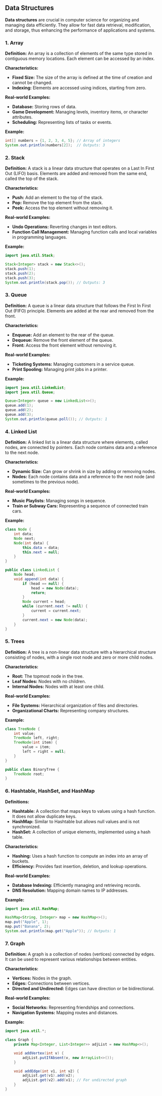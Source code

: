 

## Data Structures

**Data structures** are crucial in computer science for organizing and managing data efficiently. They allow for fast data retrieval, modification, and storage, thus enhancing the performance of applications and systems.

### 1. Array

**Definition:** An array is a collection of elements of the same type stored in contiguous memory locations. Each element can be accessed by an index.

**Characteristics:**
- **Fixed Size:** The size of the array is defined at the time of creation and cannot be changed.
- **Indexing:** Elements are accessed using indices, starting from zero.

**Real-world Examples:**
- **Database:** Storing rows of data.
- **Game Development:** Managing levels, inventory items, or character attributes.
- **Scheduling:** Representing lists of tasks or events.

**Example:**
```java
int[] numbers = {1, 2, 3, 4, 5}; // Array of integers
System.out.println(numbers[2]);  // Outputs: 3
```

### 2. Stack

**Definition:** A stack is a linear data structure that operates on a Last In First Out (LIFO) basis. Elements are added and removed from the same end, called the top of the stack.

**Characteristics:**
- **Push:** Add an element to the top of the stack.
- **Pop:** Remove the top element from the stack.
- **Peek:** Access the top element without removing it.

**Real-world Examples:**
- **Undo Operations:** Reverting changes in text editors.
- **Function Call Management:** Managing function calls and local variables in programming languages.

**Example:**
```java
import java.util.Stack;

Stack<Integer> stack = new Stack<>();
stack.push(1);
stack.push(2);
stack.push(3);
System.out.println(stack.pop()); // Outputs: 3
```

### 3. Queue

**Definition:** A queue is a linear data structure that follows the First In First Out (FIFO) principle. Elements are added at the rear and removed from the front.

**Characteristics:**
- **Enqueue:** Add an element to the rear of the queue.
- **Dequeue:** Remove the front element of the queue.
- **Front:** Access the front element without removing it.

**Real-world Examples:**
- **Ticketing Systems:** Managing customers in a service queue.
- **Print Spooling:** Managing print jobs in a printer.

**Example:**
```java
import java.util.LinkedList;
import java.util.Queue;

Queue<Integer> queue = new LinkedList<>();
queue.add(1);
queue.add(2);
queue.add(3);
System.out.println(queue.poll()); // Outputs: 1
```

### 4. Linked List

**Definition:** A linked list is a linear data structure where elements, called nodes, are connected by pointers. Each node contains data and a reference to the next node.

**Characteristics:**
- **Dynamic Size:** Can grow or shrink in size by adding or removing nodes.
- **Nodes:** Each node contains data and a reference to the next node (and sometimes to the previous node).

**Real-world Examples:**
- **Music Playlists:** Managing songs in sequence.
- **Train or Subway Cars:** Representing a sequence of connected train cars.

**Example:**
```java
class Node {
    int data;
    Node next;
    Node(int data) {
        this.data = data;
        this.next = null;
    }
}

public class LinkedList {
    Node head;
    void append(int data) {
        if (head == null) {
            head = new Node(data);
            return;
        }
        Node current = head;
        while (current.next != null) {
            current = current.next;
        }
        current.next = new Node(data);
    }
}
```

### 5. Trees

**Definition:** A tree is a non-linear data structure with a hierarchical structure consisting of nodes, with a single root node and zero or more child nodes.

**Characteristics:**
- **Root:** The topmost node in the tree.
- **Leaf Nodes:** Nodes with no children.
- **Internal Nodes:** Nodes with at least one child.

**Real-world Examples:**
- **File Systems:** Hierarchical organization of files and directories.
- **Organizational Charts:** Representing company structures.

**Example:**
```java
class TreeNode {
    int value;
    TreeNode left, right;
    TreeNode(int item) {
        value = item;
        left = right = null;
    }
}

public class BinaryTree {
    TreeNode root;
}
```

### 6. Hashtable, HashSet, and HashMap

**Definitions:**
- **Hashtable:** A collection that maps keys to values using a hash function. It does not allow duplicate keys.
- **HashMap:** Similar to Hashtable but allows null values and is not synchronized.
- **HashSet:** A collection of unique elements, implemented using a hash table.

**Characteristics:**
- **Hashing:** Uses a hash function to compute an index into an array of buckets.
- **Efficiency:** Provides fast insertion, deletion, and lookup operations.

**Real-world Examples:**
- **Database Indexing:** Efficiently managing and retrieving records.
- **DNS Resolution:** Mapping domain names to IP addresses.

**Example:**
```java
import java.util.HashMap;

HashMap<String, Integer> map = new HashMap<>();
map.put("Apple", 1);
map.put("Banana", 2);
System.out.println(map.get("Apple")); // Outputs: 1
```

### 7. Graph

**Definition:** A graph is a collection of nodes (vertices) connected by edges. It can be used to represent various relationships between entities.

**Characteristics:**
- **Vertices:** Nodes in the graph.
- **Edges:** Connections between vertices.
- **Directed and Undirected:** Edges can have direction or be bidirectional.

**Real-world Examples:**
- **Social Networks:** Representing friendships and connections.
- **Navigation Systems:** Mapping routes and distances.

**Example:**
```java
import java.util.*;

class Graph {
    private Map<Integer, List<Integer>> adjList = new HashMap<>();

    void addVertex(int v) {
        adjList.putIfAbsent(v, new ArrayList<>());
    }

    void addEdge(int v1, int v2) {
        adjList.get(v1).add(v2);
        adjList.get(v2).add(v1); // For undirected graph
    }
}
```
